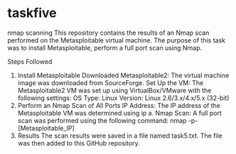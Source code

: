 # taskfive
nmap scanning
This repository contains the results of an Nmap scan performed on the Metasploitable virtual machine. The purpose of this task was to install Metasploitable, perform a full port scan using Nmap.

Steps Followed
1. Install Metasploitable
Downloaded Metasploitable2: The virtual machine image was downloaded from SourceForge.
Set Up the VM: The Metasploitable2 VM was set up using VirtualBox/VMware with the following settings:
OS Type: Linux
Version: Linux 2.6/3.x/4.x/5.x (32-bit)
2. Perform an Nmap Scan of All Ports
IP Address: The IP address of the Metasploitable VM was determined using ip a.
Nmap Scan: A full port scan was performed using the following command:
nmap -p- [Metasploitable_IP]
3. Results
The scan results were saved in a file named task5.txt.
The file was then added to this GitHub repository.
